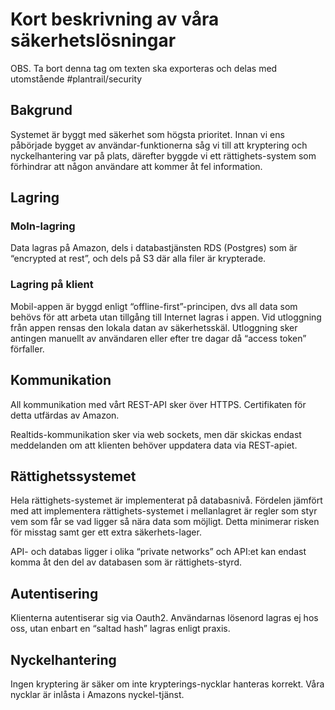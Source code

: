 # Kort beskrivning av våra säkerhetslösningar
OBS. Ta bort denna tag om texten ska exporteras och delas med utomstående
#plantrail/security

## Bakgrund
Systemet är byggt med säkerhet som högsta prioritet. Innan vi ens påbörjade bygget av användar-funktionerna såg vi till att kryptering och nyckelhantering var på plats, därefter byggde vi ett rättighets-system som förhindrar att någon användare att kommer åt fel information.

## Lagring
### Moln-lagring
Data lagras på Amazon, dels i databastjänsten RDS (Postgres) som är “encrypted at rest”, och dels på S3 där alla filer är krypterade.
### Lagring på klient
Mobil-appen är byggd enligt “offline-first”-principen, dvs all data som behövs för att arbeta utan tillgång till Internet lagras i appen. Vid utloggning från appen rensas den lokala datan av säkerhetsskäl. Utloggning sker antingen manuellt av användaren eller efter tre dagar då “access token” förfaller.
## Kommunikation
All kommunikation med vårt REST-API sker över HTTPS. Certifikaten för detta utfärdas av Amazon.

Realtids-kommunikation sker via web sockets, men där skickas endast meddelanden om att klienten behöver uppdatera data via REST-apiet.
## Rättighetssystemet
Hela rättighets-systemet är implementerat på databasnivå. Fördelen jämfört med att implementera rättighets-systemet i mellanlagret är regler som styr vem som får se vad ligger så nära data som möjligt. Detta minimerar risken för misstag samt ger ett extra säkerhets-lager.

API- och databas ligger i olika “private networks” och API:et kan endast komma åt den del av databasen som är rättighets-styrd.
## Autentisering
Klienterna autentiserar sig via Oauth2. Användarnas lösenord lagras ej hos oss, utan enbart en “saltad hash” lagras enligt praxis.
## Nyckelhantering
Ingen kryptering är säker om inte krypterings-nycklar hanteras korrekt. Våra nycklar är inlåsta i Amazons nyckel-tjänst.